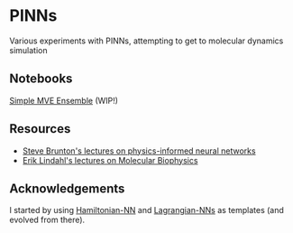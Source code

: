 # PINNs
Various experiments with PINNs, attempting to get to molecular dynamics simulation

## Notebooks
[Simple MVE Ensemble](src/dynnn/simulation/mve_ensemble/run.ipynb) (WIP!)


## Resources
- [Steve Brunton's lectures on physics-informed neural networks](https://www.youtube.com/watch?v=JoFW2uSd3Uo&list=PLMrJAkhIeNNQ0BaKuBKY43k4xMo6NSbBa)
- [Erik Lindahl's lectures on Molecular Biophysics](https://www.youtube.com/@eriklindahl/playlists)

## Acknowledgements
I started by using [Hamiltonian-NN](https://github.com/greydanus/hamiltonian-nn/tree/master) and [Lagrangian-NNs](https://github.com/MilesCranmer/lagrangian_nns) as templates (and evolved from there).
